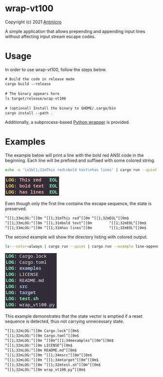 # wrap-vt100

Copyright (c) 2021 [Antmicro](https://www.antmicro.com/)

A simple application that allows prepending and appending input lines without affecting input stream escape codes.

# Usage

In order to use wrap-vt100, follow the steps below.

```
# Build the code in release mode
cargo build --release

# The binary appears here
ls target/release/wrap-vt100

# (optional) Install the binary to $HOME/.cargo/bin
cargo install --path .
```

Additionally, a subprocess-based [Python wrapper](wrap_vt100.py) is provided.

# Examples

The example below will print a line with the bold red ANSI code in the beginning.
Each line will be prefixed and suffixed with some colored string.

```sh
echo -e '\x1b[1;31mThis red\nbold text\nhas lines' | cargo run --quiet | cargo run --example line-appender --quiet -- "$(echo -e "\x1b[1;33mLOG:\x1b[0m ")" "$(echo -e "\t\x1b[1;32mEOL\x1b[0m")"
```

![tricky line](misc/example1.png)

Even though only the first line contains the escape sequence, the state is preserved.

```
^[[1;33mLOG:^[[0m ^[[1;31mThis red^[[0m ^[[1;32mEOL^[[0m$
^[[1;33mLOG:^[[0m ^[[1;31mbold text^[[0m        ^[[1;32mEOL^[[0m$
^[[1;33mLOG:^[[0m ^[[1;31mhas lines^[[0m        ^[[1;32mEOL^[[0m$
```

The second example will show the directory listing with colored output.

```sh
ls --color=always | cargo run --quiet | cargo run --example line-appender --quiet -- "$(echo -e "\x1b[1;32mLOG:\x1b[0m ")"
```

![colored ls](misc/example2.png)

This example demonstrates that the state vector is emptied if a reset sequence is detected, thus not carrying unnecessary state.

```
^[[1;32mLOG:^[[0m Cargo.lock^[[0m$
^[[1;32mLOG:^[[0m Cargo.toml^[[0m$
^[[1;32mLOG:^[[0m ^[[0m^[[1;34mexamples^[[0m^[[0m$
^[[1;32mLOG:^[[0m LICENSE^[[0m$
^[[1;32mLOG:^[[0m README.md^[[0m$
^[[1;32mLOG:^[[0m ^[[1;34msrc^[[0m^[[0m$
^[[1;32mLOG:^[[0m ^[[1;34mtarget^[[0m^[[0m$
^[[1;32mLOG:^[[0m ^[[1;32mtest.sh^[[0m^[[0m$
^[[1;32mLOG:^[[0m wrap_vt100.py^[[0m$
```

